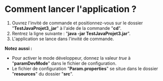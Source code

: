 ﻿# Comment lancer l'application ?

 1. Ouvrez l'invité de commande et positionnez-vous sur le dossier "**TestJavaProjet3_jar**" à l'aide de la commande "**cd**".
 2. Rentrez la ligne suivante : "**java -jar TestJavaProjet3.jar**".
 3. L'application se lance dans l'invité de commande.

 
**Notez aussi :**
 - Pour activer le mode développeur, donnez la valeur *true* à "**paramDevMode**" dans le fichier de configuration.
 - Le fichier de configuration "**Param.properties**" se situe dans le dossier "**resources**" du dossier "**src**".